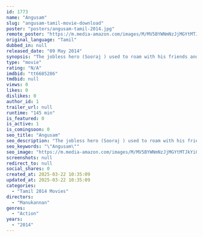 ```yaml
---
id: 1773
name: "Angusam"
slug: "angusam-tamil-movie-download"
poster: "posters/angusam-tamil-2014.jpg"
remote_poster: "https://m.media-amazon.com/images/M/MV5BYWNmNzJjMGYtMTJkYi00MzZkLTlhODQtYzMxMjBhNWZmNWU4XkEyXkFqcGdeQXVyNTM0MDc1ODE@._V1_SX300.jpg"
original_language: "Tamil"
dubbed_in: null
released_date: "09 May 2014"
synopsis: "The jobless hero (Sooraj ) used to roam with his friends and the story happens in Baali Village which comes under Ulundhurpet. As usual, hero starts to follow the girl (Jayathi Guha) and make her love with him.Kadhal Dhandapani pl..."
type: "movie"
rating: "N/A"
imdbid: "tt6685286"
tmdbid: null
views: 0
likes: 0
dislikes: 0
author_id: 1
trailer_url: null
runtime: "145 min"
is_featured: 0
is_active: 1
is_comingsoon: 0
seo_title: "Angusam"
seo_description: "The jobless hero (Sooraj ) used to roam with his friends and the story happens in Baali Village which comes under Ulundhurpet. As usual, hero starts to follow the girl (Jayathi Guha) and make her love with him.Kadhal Dhandapani pl..."
seo_keywords: "\"Angusam\""
seo_image: "https://m.media-amazon.com/images/M/MV5BYWNmNzJjMGYtMTJkYi00MzZkLTlhODQtYzMxMjBhNWZmNWU4XkEyXkFqcGdeQXVyNTM0MDc1ODE@._V1_SX300.jpg"
screenshots: null
redirect_to: null
social_shares: 0
created_at: 2025-03-22 10:35:09
updated_at: 2025-03-22 10:35:09
categories:
  - "Tamil 2014 Movies"
directors:
  - "Manukannan"
genres:
  - "Action"
years:
  - "2014"
---
```

